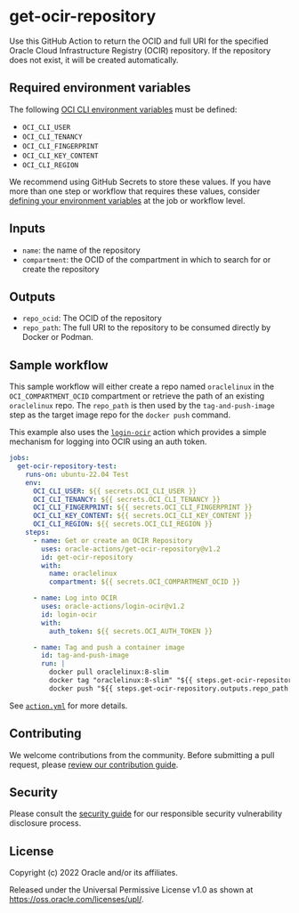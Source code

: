 # get-ocir-repository

Use this GitHub Action to return the OCID and full URI for the specified Oracle Cloud Infrastructure Registry (OCIR) repository. If the repository does not exist, it will be created automatically.

## Required environment variables

The following [OCI CLI environment variables][1] must be defined:

* `OCI_CLI_USER`
* `OCI_CLI_TENANCY`
* `OCI_CLI_FINGERPRINT`
* `OCI_CLI_KEY_CONTENT`
* `OCI_CLI_REGION`

We recommend using GitHub Secrets to store these values. If you have more than one step or workflow that requires these values, consider [defining your environment variables][2] at the job or workflow level.

## Inputs

* `name`: the name of the repository
* `compartment`: the OCID of the compartment in which to search for or create the repository

## Outputs

* `repo_ocid`: The OCID of the repository
* `repo_path`: The full URI to the repository to be consumed directly by Docker or Podman.

## Sample workflow

This sample workflow will either create a repo named `oraclelinux` in the `OCI_COMPARTMENT_OCID` compartment or retrieve the path of an existing `oraclelinux` repo. The `repo_path` is then used by the `tag-and-push-image` step as the target image repo for the `docker push` command.

This example also uses the [`login-ocir`][3] action which provides a simple mechanism for logging into OCIR using an auth token.

```yaml
jobs:
  get-ocir-repository-test:
    runs-on: ubuntu-22.04 Test
    env:
      OCI_CLI_USER: ${{ secrets.OCI_CLI_USER }}
      OCI_CLI_TENANCY: ${{ secrets.OCI_CLI_TENANCY }}
      OCI_CLI_FINGERPRINT: ${{ secrets.OCI_CLI_FINGERPRINT }}
      OCI_CLI_KEY_CONTENT: ${{ secrets.OCI_CLI_KEY_CONTENT }}
      OCI_CLI_REGION: ${{ secrets.OCI_CLI_REGION }}
    steps:
      - name: Get or create an OCIR Repository
        uses: oracle-actions/get-ocir-repository@v1.2
        id: get-ocir-repository
        with:
          name: oraclelinux
          compartment: ${{ secrets.OCI_COMPARTMENT_OCID }}

      - name: Log into OCIR
        uses: oracle-actions/login-ocir@v1.2
        id: login-ocir
        with:
          auth_token: ${{ secrets.OCI_AUTH_TOKEN }}

      - name: Tag and push a container image
        id: tag-and-push-image
        run: |
          docker pull oraclelinux:8-slim
          docker tag "oraclelinux:8-slim" "${{ steps.get-ocir-repository.outputs.repo_path }}:8-slim"
          docker push "${{ steps.get-ocir-repository.outputs.repo_path }}:8-slim"
```

See [`action.yml`](./action.yml) for more details.

## Contributing

We welcome contributions from the community. Before submitting a pull request, please [review our contribution guide](./CONTRIBUTING.md).

## Security

Please consult the [security guide](./SECURITY.md) for our responsible security vulnerability disclosure process.

## License

Copyright (c) 2022 Oracle and/or its affiliates.

Released under the Universal Permissive License v1.0 as shown at <https://oss.oracle.com/licenses/upl/>.

[1]: https://docs.oracle.com/en-us/iaas/Content/API/SDKDocs/clienvironmentvariables.htm
[2]: https://docs.github.com/en/actions/learn-github-actions/environment-variables
[3]: https://github.com/oracle-actions/login-ocir
